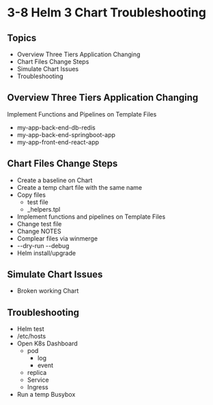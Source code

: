 # 3-8 Helm 3 Chart Troubleshooting
## Topics  
- Overview Three Tiers Application Changing
- Chart Files Change Steps
- Simulate Chart Issues
- Troubleshooting

## Overview Three Tiers Application Changing
Implement Functions and Pipelines on Template Files
- my-app-back-end-db-redis
- my-app-back-end-springboot-app
- my-app-front-end-react-app
## Chart Files Change Steps
- Create a baseline on Chart
- Create a temp chart file with the same name
- Copy files
  - test file
  - _helpers.tpl
- Implement functions and pipelines on Template Files 
- Change test file
- Change NOTES
- Complear files via winmerge
- --dry-run  --debug
- Helm install/upgrade  
## Simulate Chart Issues
- Broken working Chart 
## Troubleshooting
- Helm test
- /etc/hosts
- Open K8s Dashboard
  - pod
    - log
    - event 
  - replica 
  - Service
  - Ingress
- Run a temp Busybox

